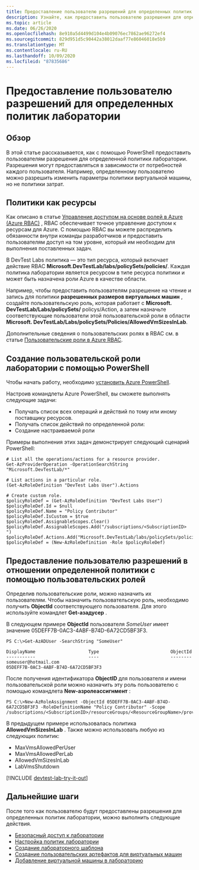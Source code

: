 ```yaml
---
title: Предоставление пользователю разрешений для определенных политик лаборатории | Документация Майкрософт
description: Узнайте, как предоставить пользователю разрешения для определенных политик лаборатории в DevTest Labs исходя из его потребностей.
ms.topic: article
ms.date: 06/26/2020
ms.openlocfilehash: 8e910a5d4499d104e4b09076ec7862ae96272ef4
ms.sourcegitcommit: 829d951d5c90442a38012daaf77e86046018e5b9
ms.translationtype: MT
ms.contentlocale: ru-RU
ms.lasthandoff: 10/09/2020
ms.locfileid: "87835686"
---
```

# <a name="grant-user-permissions-to-specific-lab-policies"></a>Предоставление пользователю разрешений для определенных политик лаборатории
## <a name="overview"></a>Обзор
В этой статье рассказывается, как с помощью PowerShell предоставить пользователям разрешения для определенной политики лаборатории. Разрешения могут предоставляться в зависимости от потребностей каждого пользователя. Например, определенному пользователю можно разрешить изменить параметры политики виртуальной машины, но не политики затрат.

## <a name="policies-as-resources"></a>Политики как ресурсы
Как описано в статье [Управление доступом на основе ролей в Azure (Azure RBAC)](../role-based-access-control/role-assignments-portal.md) , RBAC обеспечивает точное управление доступом к ресурсам для Azure. С помощью RBAC вы можете распределить обязанности внутри команды разработчиков и предоставить пользователям доступ на том уровне, который им необходим для выполнения поставленных задач.

В DevTest Labs политика — это тип ресурса, который включает действие RBAC **Microsoft.DevTestLab/labs/policySets/policies/**. Каждая политика лаборатории является ресурсом в типе ресурса политики и может быть назначена роли Azure в качестве области.

Например, чтобы предоставить пользователям разрешение на чтение и запись для политики **разрешенных размеров виртуальных машин** , создайте пользовательскую роль, которая работает с **Microsoft. DevTestLab/Labs/policySets/** policys/Action, а затем назначьте соответствующие пользователи этой пользовательской роли в области **Microsoft. DevTestLab/Labs/policySets/Policies/AllowedVmSizesInLab**.

Дополнительные сведения о пользовательских ролях в RBAC см. в статье [Пользовательские роли в Azure RBAC](../role-based-access-control/custom-roles.md).

## <a name="creating-a-lab-custom-role-using-powershell"></a>Создание пользовательской роли лаборатории с помощью PowerShell
Чтобы начать работу, необходимо [установить Azure PowerShell](/powershell/azure/install-az-ps). 

Настроив командлеты Azure PowerShell, вы сможете выполнять следующие задачи:

* Получать список всех операций и действий по тому или иному поставщику ресурсов.
* Получать список действий по определенной роли:
* Создание настраиваемой роли

Примеры выполнения этих задач демонстрирует следующий сценарий PowerShell:

```azurepowershell
# List all the operations/actions for a resource provider.
Get-AzProviderOperation -OperationSearchString "Microsoft.DevTestLab/*"

# List actions in a particular role.
(Get-AzRoleDefinition "DevTest Labs User").Actions

# Create custom role.
$policyRoleDef = (Get-AzRoleDefinition "DevTest Labs User")
$policyRoleDef.Id = $null
$policyRoleDef.Name = "Policy Contributor"
$policyRoleDef.IsCustom = $true
$policyRoleDef.AssignableScopes.Clear()
$policyRoleDef.AssignableScopes.Add("/subscriptions/<SubscriptionID> ")
$policyRoleDef.Actions.Add("Microsoft.DevTestLab/labs/policySets/policies/*")
$policyRoleDef = (New-AzRoleDefinition -Role $policyRoleDef)
```

## <a name="assigning-permissions-to-a-user-for-a-specific-policy-using-custom-roles"></a>Предоставление пользователю разрешений в отношении определенной политики с помощью пользовательских ролей
Определив пользовательские роли, можно назначить их пользователям. Чтобы назначить пользовательскую роль, необходимо получить **ObjectId** соответствующего пользователя. Для этого используйте командлет **Get-азадусер** .

В следующем примере **ObjectId** пользователя *SomeUser* имеет значение 05DEFF7B-0AC3-4ABF-B74D-6A72CD5BF3F3.

```azurepowershell
PS C:\>Get-AzADUser -SearchString "SomeUser"

DisplayName                    Type                           ObjectId
-----------                    ----                           --------
someuser@hotmail.com                                          05DEFF7B-0AC3-4ABF-B74D-6A72CD5BF3F3
```

После получения идентификатора **ObjectID** для пользователя и имени пользовательской роли можно назначить эту роль пользователю с помощью командлета **New-азролеассигнмент** :

```azurepowershell
PS C:\>New-AzRoleAssignment -ObjectId 05DEFF7B-0AC3-4ABF-B74D-6A72CD5BF3F3 -RoleDefinitionName "Policy Contributor" -Scope /subscriptions/<SubscriptionID>/resourceGroups/<ResourceGroupName>/providers/Microsoft.DevTestLab/labs/<LabName>/policySets/default/policies/AllowedVmSizesInLab
```

В предыдущем примере использовалась политика **AllowedVmSizesInLab** . Также можно использовать любую из следующих политик:

* MaxVmsAllowedPerUser
* MaxVmsAllowedPerLab
* AllowedVmSizesInLab
* LabVmsShutdown

[!INCLUDE [devtest-lab-try-it-out](../../includes/devtest-lab-try-it-out.md)]

## <a name="next-steps"></a>Дальнейшие шаги
После того как пользователю будут предоставлены разрешения для определенных политик лаборатории, можно выполнить следующие действия.

* [Безопасный доступ к лаборатории](devtest-lab-add-devtest-user.md)
* [Настройка политик лаборатории](devtest-lab-set-lab-policy.md)
* [Создание лабораторного шаблона](devtest-lab-create-template.md)
* [Создание пользовательских артефактов для виртуальных машин](devtest-lab-artifact-author.md)
* [Добавление виртуальной машины в лабораторию](devtest-lab-add-vm.md)
